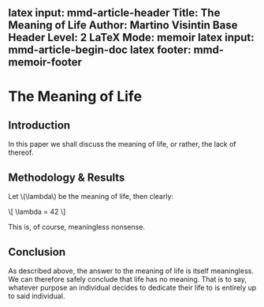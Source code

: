 latex input:        mmd-article-header
Title:              The Meaning of Life
Author:             Martino Visintin
Base Header Level:  2
LaTeX Mode:         memoir
latex input:        mmd-article-begin-doc
latex footer:       mmd-memoir-footer
---

<!-- \abstract{A quantitative numerical approach is adopted to generate
relevant experimental data. Said data is then analysed to determine the meaning
of life. Finally, the results are discussed to argue that there is indeed no
such meaning. -->

# The Meaning of Life

## Introduction

In this paper we shall discuss the meaning of life, or rather, the lack of
thereof.


## Methodology & Results

Let \\(\lambda\\) be the meaning of life, then clearly:

\\[ \lambda = 42 \\]

This is, of course, meaningless nonsense.


## Conclusion

As described above, the answer to the meaning of life is itself meaningless. We
can therefore safely conclude that life has no meaning. That is to say,
whatever purpose an individual decides to dedicate their life to is entirely up
to said individual.

